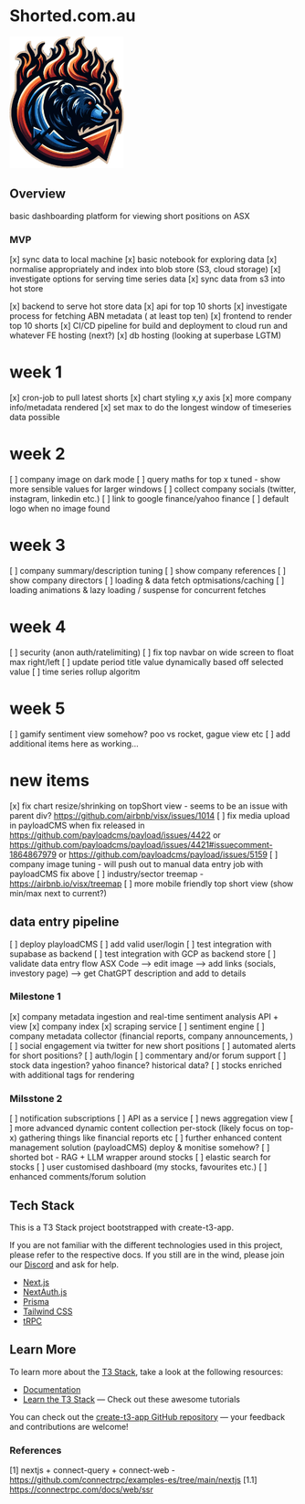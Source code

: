 # Shorted.com.au

<img src="./public/logo.png" alt="logo" width="200" />

## Overview

basic dashboarding platform for viewing short positions on ASX



### MVP

[x] sync data to local machine
[x] basic notebook for exploring data
[x] normalise appropriately and index into blob store (S3, cloud storage)
[x] investigate options for serving time series data
[x] sync data from s3 into hot store

[x] backend to serve hot store data
[x] api for top 10 shorts
[x] investigate process for fetching ABN metadata ( at least top ten)
[x] frontend to render top 10 shorts
[x] CI/CD pipeline for build and deployment to cloud run and whatever FE hosting (next?)
[x] db hosting (looking at superbase LGTM)
# week 1
[x] cron-job to pull latest shorts
[x] chart styling x,y axis
[x] more company info/metadata rendered
[x] set max to do the longest window of timeseries data possible
# week 2
[ ] company image on dark mode 
[ ] query maths for top x tuned - show more sensible values for larger windows
[ ] collect company socials (twitter, instagram, linkedin etc.)
[ ] link to google finance/yahoo finance
[ ] default logo when no image found
# week 3
[ ] company summary/description tuning
[ ] show company references
[ ] show company directors
[ ] loading & data fetch optmisations/caching
[ ] loading animations & lazy loading / suspense for concurrent fetches
# week 4
[ ] security (anon auth/ratelimiting)
[ ] fix top navbar on wide screen to float max right/left
[ ] update period title value dynamically based off selected value
[ ] time series rollup algoritm
# week 5
[ ] gamify sentiment view somehow? poo vs rocket, gague view etc
[ ] add additional items here as working...


# new items
[x] fix chart resize/shrinking on topShort view - seems to be an issue with parent div? https://github.com/airbnb/visx/issues/1014
[ ] fix media upload in payloadCMS when fix released in https://github.com/payloadcms/payload/issues/4422 or https://github.com/payloadcms/payload/issues/4421#issuecomment-1864867979 or https://github.com/payloadcms/payload/issues/5159
[ ] company image tuning - will push out to manual data entry job with payloadCMS fix above
[ ] industry/sector treemap - https://airbnb.io/visx/treemap
[ ] more mobile friendly top short view (show min/max next to current?)


## data entry pipeline

[ ] deploy playloadCMS
[ ] add valid user/login
[ ] test integration with supabase as backend
[ ] test integration with GCP as backend store
[ ] validate data entry flow ASX Code --> edit image --> add links (socials, investory page) --> get ChatGPT description and add to details
### Milestone 1

[x] company metadata ingestion and real-time sentiment analysis API + view
  [x] company index
  [x] scraping service
  [ ] sentiment engine
  [ ] company metadata collector (financial reports, company announcements, )
[ ] social engagement via twitter for new short positions
[ ] automated alerts for short positions?
[ ] auth/login
[ ] commentary and/or forum support
[ ] stock data ingestion? yahoo finance? historical data?
[ ] stocks enriched with additional tags for rendering

### Milsstone 2

[ ] notification subscriptions
[ ] API as a service
[ ] news aggregation view
[ ] more advanced dynamic content collection per-stock (likely focus on top-x) gathering things like financial reports etc
[ ] further enhanced content management solution (payloadCMS) deploy & monitise somehow?
[ ] shorted bot - RAG + LLM wrapper around stocks
[ ] elastic search for stocks
[ ] user customised dashboard (my stocks, favourites etc.)
[ ] enhanced comments/forum solution




## Tech Stack

This is a T3 Stack project bootstrapped with create-t3-app.

If you are not familiar with the different technologies used in this project, please refer to the respective docs. If you still are in the wind, please join our [Discord](https://t3.gg/discord) and ask for help.

- [Next.js](https://nextjs.org)
- [NextAuth.js](https://next-auth.js.org)
- [Prisma](https://prisma.io)
- [Tailwind CSS](https://tailwindcss.com)
- [tRPC](https://trpc.io)

## Learn More

To learn more about the [T3 Stack](https://create.t3.gg/), take a look at the following resources:

- [Documentation](https://create.t3.gg/)
- [Learn the T3 Stack](https://create.t3.gg/en/faq#what-learning-resources-are-currently-available) — Check out these awesome tutorials

You can check out the [create-t3-app GitHub repository](https://github.com/t3-oss/create-t3-app) — your feedback and contributions are welcome!


### References

[1] nextjs + connect-query + connect-web - https://github.com/connectrpc/examples-es/tree/main/nextjs
[1.1] https://connectrpc.com/docs/web/ssr